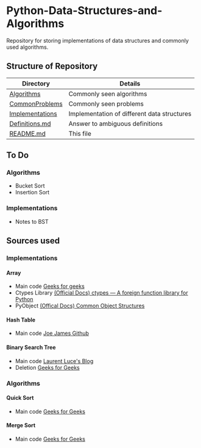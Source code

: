 # Python-Data-Structures-and-Algorithms

Repository for storing implementations of data structures and commonly used algorithms.

## Structure of Repository

| Directory         | Details                                     |
|-------------------|---------------------------------------------|
| [Algorithms]      | Commonly seen algorithms                    |
| [CommonProblems]  | Commonly seen problems                      |
| [Implementations] | Implementation of different data structures |
| [Definitions.md]  | Answer to ambiguous definitions             |
| [README.md]       | This file                                   |

## To Do

### Algorithms

- Bucket Sort
- Insertion Sort

### Implementations

- Notes to BST

## Sources used

### Implementations

#### Array

- Main code [Geeks for geeks](https://www.geeksforgeeks.org/implementation-of-dynamic-array-in-python/)
- Ctypes Library [(Official Docs) ctypes — A foreign function library for Python](https://docs.python.org/3/library/ctypes.html)
- PyObject [(Offical Docs) Common Object Structures](https://docs.python.org/3/c-api/structures.html#c.PyObject)

#### Hash Table

- Main code [Joe James Github](https://github.com/joeyajames/Python/blob/master/HashMap.py)

#### Binary Search Tree

- Main code [Laurent Luce's Blog](https://www.laurentluce.com/posts/binary-search-tree-library-in-python/)
- Deletion [Geeks for Geeks](https://www.geeksforgeeks.org/binary-search-tree-set-2-delete/)

### Algorithms

#### Quick Sort

- Main code [Geeks for Geeks](https://www.geeksforgeeks.org/quick-sort/)

#### Merge Sort

- Main code [Geeks for Geeks](https://www.geeksforgeeks.org/merge-sort/)

[Algorithms]: https://github.com/ktakeyama12/Python-Data-Structures-and-Algorithms/tree/master/Algorithms
[CommonProblems]: https://github.com/ktakeyama12/Python-Data-Structures-and-Algorithms/tree/master/CommonProblems
[Implementations]: https://github.com/ktakeyama12/Python-Data-Structures-and-Algorithms/tree/master/Implementations
[Definitions.md]: https://github.com/ktakeyama12/Python-Data-Structures-and-Algorithms/blob/master/Definitions.md
[README.md]: https://github.com/ktakeyama12/Python-Data-Structures-and-Algorithms/blob/master/README.md